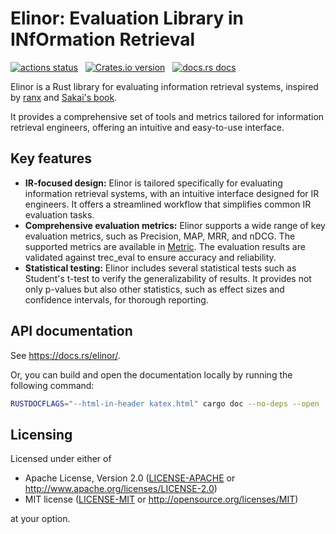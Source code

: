 # Elinor: Evaluation Library in INfOrmation Retrieval

<p align="left">
    <a href="https://github.com/kampersanda/elinor/actions/workflows/ci.yml?query=branch%3Amain"><img src="https://img.shields.io/github/actions/workflow/status/kampersanda/elinor/ci.yml?branch=main&style=flat-square" alt="actions status" /></a>
    &nbsp;
    <a href="https://crates.io/crates/elinor"><img src="https://img.shields.io/crates/v/elinor.svg?style=flat-square" alt="Crates.io version" /></a>
    &nbsp;
    <a href="https://docs.rs/elinor"><img src="https://img.shields.io/badge/docs-latest-blue.svg?style=flat-square" alt="docs.rs docs" /></a>
</p>

Elinor is a Rust library for evaluating information retrieval systems,
inspired by [ranx](https://github.com/AmenRa/ranx) and [Sakai's book](https://www.coronasha.co.jp/np/isbn/9784339024968/).

It provides a comprehensive set of tools and metrics tailored for information retrieval engineers,
offering an intuitive and easy-to-use interface.

## Key features

- **IR-focused design:**
  Elinor is tailored specifically for evaluating information retrieval systems, with an intuitive interface designed for IR engineers.
  It offers a streamlined workflow that simplifies common IR evaluation tasks.
- **Comprehensive evaluation metrics:**
  Elinor supports a wide range of key evaluation metrics, such as Precision, MAP, MRR, and nDCG.
  The supported metrics are available in [Metric](https://docs.rs/elinor/latest/elinor/metrics/enum.Metric.html).
  The evaluation results are validated against trec_eval to ensure accuracy and reliability.
- **Statistical testing:**
  Elinor includes several statistical tests such as Student's t-test to verify the generalizability of results.
  It provides not only p-values but also other statistics, such as effect sizes and confidence intervals, for thorough reporting.

## API documentation

See https://docs.rs/elinor/.

Or, you can build and open the documentation locally
by running the following command:

```sh
RUSTDOCFLAGS="--html-in-header katex.html" cargo doc --no-deps --open
```

## Licensing

Licensed under either of

- Apache License, Version 2.0
  ([LICENSE-APACHE](LICENSE-APACHE) or http://www.apache.org/licenses/LICENSE-2.0)
- MIT license
  ([LICENSE-MIT](LICENSE-MIT) or http://opensource.org/licenses/MIT)

at your option.
